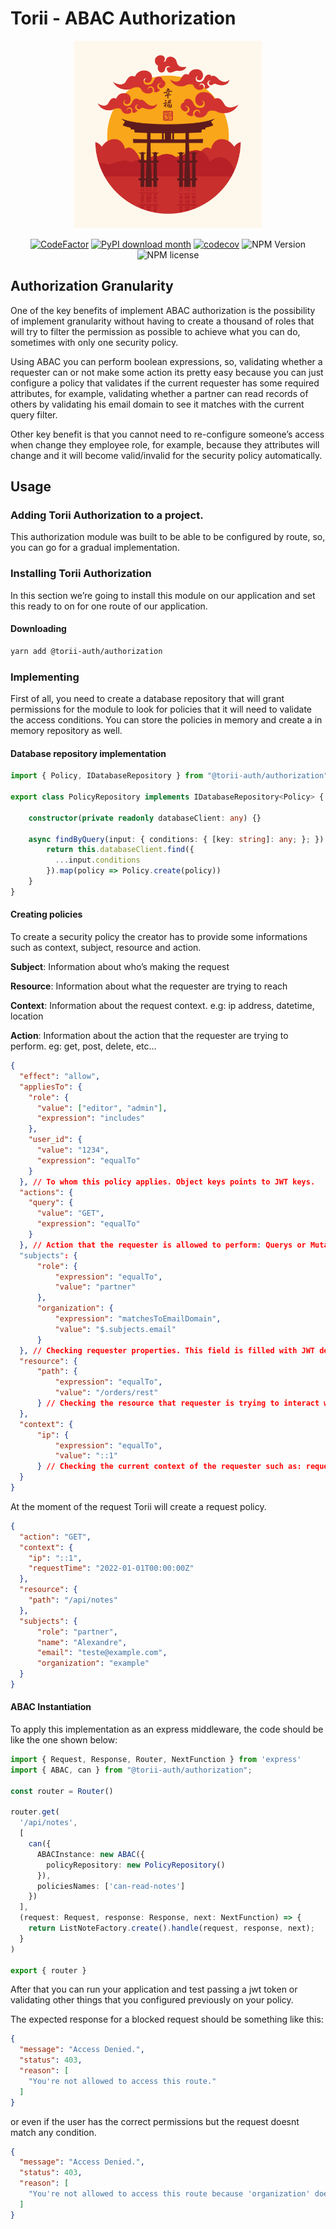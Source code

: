 # Torii - ABAC Authorization

<center>
  <img src="./docs/image/logo.jpg" width="300" />
  
[![CodeFactor](https://www.codefactor.io/repository/github/alexandresenpai/nhentai-api/badge)](https://www.codefactor.io/repository/github/alexandresenpai/torii)
[![PyPI download month](https://img.shields.io/npm/dm/@torii-auth/authorization?style=flat-square)](https://www.npmjs.com/package/@torii-auth/authorization)
[![codecov](https://codecov.io/gh/AlexandreSenpai/Torii/branch/dev/graph/badge.svg?token=F3LP15DYMR)](https://codecov.io/gh/AlexandreSenpai/Torii)
![NPM Version](https://img.shields.io/npm/v/@torii-auth/authorization?style=flat-square)
![NPM license](https://img.shields.io/npm/l/@torii-auth/authorization?style=flat-square)
</center>

## Authorization Granularity
One of the key benefits of implement ABAC authorization is the possibility of implement granularity without having to create a thousand of roles that will try to filter the permission as possible to achieve what you can do, sometimes with only one security policy.

Using ABAC you can perform boolean expressions, so, validating whether a requester can or not make some action its pretty easy because you can just configure a policy that validates if the current requester has some required attributes, for example, validating whether a partner can read records of others by validating his email domain to see it matches with the current query filter.

Other key benefit is that you cannot need to re-configure someone’s access when change they employee role, for example, because they attributes will change and it will become valid/invalid for the security policy automatically.

## Usage
### Adding Torii Authorization to a project.
This authorization module was built to be able to be configured by route, so, you can go for a gradual implementation.

### Installing Torii Authorization
In this section we’re going to install this module on our application and set this ready to on for one route of our application.

#### Downloading
```bash
yarn add @torii-auth/authorization
```

### Implementing
First of all, you need to create a database repository that will grant permissions for the module to look for policies that it will need to validate the access conditions. You can store the policies in memory and create a in memory repository as well.

#### Database repository implementation

```ts
import { Policy, IDatabaseRepository } from "@torii-auth/authorization";

export class PolicyRepository implements IDatabaseRepository<Policy> {

    constructor(private readonly databaseClient: any) {}

    async findByQuery(input: { conditions: { [key: string]: any; }; }): Promise<Policy[]> {
        return this.databaseClient.find({
          ...input.conditions
        }).map(policy => Policy.create(policy))
    }
}
```

#### Creating policies

To create a security policy the creator has to provide some informations such as context, subject, resource and action.

**Subject**: Information about who’s making the request

**Resource**: Information about what the requester are trying to reach

**Context**: Information about the request context. e.g: ip address, datetime, location

**Action**: Information about the action that the requester are trying to perform. eg: get, post, delete, etc…

```json
{
  "effect": "allow",
  "appliesTo": {
    "role": {
      "value": ["editor", "admin"],
      "expression": "includes" 
    },
    "user_id": {
      "value": "1234",
      "expression": "equalTo"
    }
  }, // To whom this policy applies. Object keys points to JWT keys.
  "actions": {
    "query": {
      "value": "GET",
      "expression": "equalTo"
    }
  }, // Action that the requester is allowed to perform: Querys or Mutations
  "subjects": {
      "role": {
          "expression": "equalTo",
          "value": "partner"
      },
      "organization": {
          "expression": "matchesToEmailDomain",
          "value": "$.subjects.email"
      }
  }, // Checking requester properties. This field is filled with JWT decode information
  "resource": {
      "path": {
          "expression": "equalTo",
          "value": "/orders/rest"
      } // Checking the resource that requester is trying to interact with.
  },
  "context": {
      "ip": {
          "expression": "equalTo",
          "value": "::1"
      } // Checking the current context of the requester such as: request date time, ip and more
  }
}
```
At the moment of the request Torii will create a request policy.
```json
{
  "action": "GET",
  "context": {
    "ip": "::1",
    "requestTime": "2022-01-01T00:00:00Z"
  },
  "resource": {
    "path": "/api/notes"
  },
  "subjects": {
      "role": "partner",
      "name": "Alexandre",
      "email": "teste@example.com",
      "organization": "example"
  }
}
```
#### ABAC Instantiation

To apply this implementation as an express middleware, the code should be like the one shown below:
```ts
import { Request, Response, Router, NextFunction } from 'express'
import { ABAC, can } from "@torii-auth/authorization";

const router = Router()

router.get(
  '/api/notes', 
  [
    can({
      ABACInstance: new ABAC({
        policyRepository: new PolicyRepository()
      }),
      policiesNames: ['can-read-notes']
    })
  ],
  (request: Request, response: Response, next: NextFunction) => {
    return ListNoteFactory.create().handle(request, response, next);
  }
)

export { router }
```

After that you can run your application and test passing a jwt token or validating other things that you configured previously on your policy.

The expected response for a blocked request should be something like this:
```json
{
  "message": "Access Denied.",
  "status": 403,
  "reason": [
    "You're not allowed to access this route."
  ]
}
```
or even if the user has the correct permissions but the request doesnt match any condition.
```json
{
  "message": "Access Denied.",
  "status": 403,
  "reason": [
    "You're not allowed to access this route because 'organization' does not match the expression"
  ]
}
```